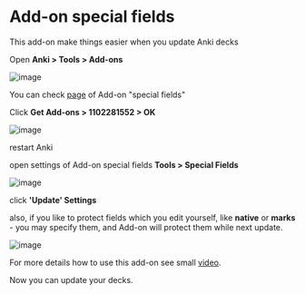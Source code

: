 <h1>Add-on special fields</h1>

This add-on make things easier when you update Anki decks

Open **Anki > Tools > Add-ons**

![image](https://user-images.githubusercontent.com/39419221/200498467-26700367-d17e-4704-813c-59b3f0502e94.png)

You can check [page](https://ankiweb.net/shared/info/1102281552) of Add-on "special fields"

Click **Get Add-ons > 1102281552 > OK**

![image](https://user-images.githubusercontent.com/39419221/200498685-bb38bca2-51d1-4d8d-ac63-d453e53544ae.png)

restart Anki

open settings of Add-on special fields **Tools > Special Fields**

![image](https://user-images.githubusercontent.com/39419221/200498866-7718e0aa-873c-4ed6-aec4-3abbd733f731.png)

click **'Update' Settings**

also, if you like to protect fields which you edit yourself, like **native** or **marks** - you may specify them, and Add-on will protect them while next update.

![image](https://user-images.githubusercontent.com/39419221/200596447-c492169d-413b-44a8-be8d-019197edfd8e.png)

For more details how to use this add-on see small [video](https://youtu.be/TTHpODHBk3U).

Now you can update your decks.

